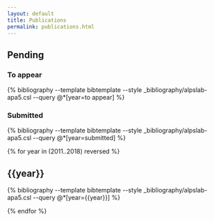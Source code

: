 ```yaml
---
layout: default
title: Publications
permalink: publications.html
---
```

## Pending

### To appear

{% bibliography --template bibtemplate --style _bibliography/alpslab-apa5.csl --query @*[year=to appear] %}

### Submitted

{% bibliography --template bibtemplate --style _bibliography/alpslab-apa5.csl --query @*[year=submitted] %}

{% for year in (2011..2018) reversed %}

<a class="subtle_link" name="{{year}}"></a>
## {{year}}

{% bibliography --template bibtemplate --style _bibliography/alpslab-apa5.csl --query @*[year={{year}}] %}

{% endfor %}
